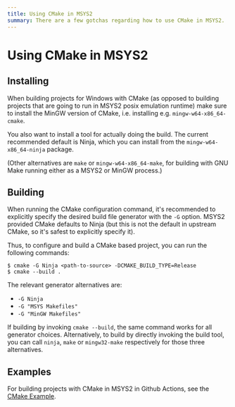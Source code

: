 ```yaml
---
title: Using CMake in MSYS2
summary: There are a few gotchas regarding how to use CMake in MSYS2.
---
```

# Using CMake in MSYS2

## Installing

When building projects for Windows with CMake (as opposed to
building projects that are going to run in MSYS2 posix emulation runtime)
make sure to install the MinGW version of CMake, i.e. installing
e.g. `mingw-w64-x86_64-cmake`.

You also want to install a tool for actually doing the build. The
current recommended default is Ninja, which you can install from the
`mingw-w64-x86_64-ninja` package.

(Other alternatives are `make` or `mingw-w64-x86_64-make`, for building
with GNU Make running either as a MSYS2 or MinGW process.)

## Building

When running the CMake configuration command, it's recommended to explicitly
specify the desired build file generator with the `-G` option. MSYS2
provided CMake defaults to Ninja (but this is not the default in upstream
CMake, so it's safest to explicitly specify it).

Thus, to configure and build a CMake based project, you can run the
following commands:

```shell
$ cmake -G Ninja <path-to-source> -DCMAKE_BUILD_TYPE=Release
$ cmake --build .
```

The relevant generator alternatives are:

* `-G Ninja`
* `-G "MSYS Makefiles"`
* `-G "MinGW Makefiles"`

If building by invoking `cmake --build`, the same command works for all
generator choices. Alternatively, to build by directly invoking the
build tool, you can call `ninja`, `make` or `mingw32-make` respectively
for those three alternatives.

## Examples

For building projects with CMake in MSYS2 in Github Actions, see the
[CMake Example](https://github.com/msys2/setup-msys2/blob/master/examples/cmake.yml).
